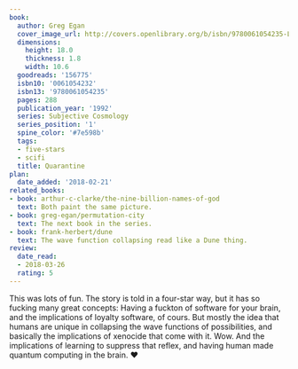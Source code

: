 ```yaml
---
book:
  author: Greg Egan
  cover_image_url: http://covers.openlibrary.org/b/isbn/9780061054235-L.jpg
  dimensions:
    height: 18.0
    thickness: 1.8
    width: 10.6
  goodreads: '156775'
  isbn10: '0061054232'
  isbn13: '9780061054235'
  pages: 288
  publication_year: '1992'
  series: Subjective Cosmology
  series_position: '1'
  spine_color: '#7e598b'
  tags:
  - five-stars
  - scifi
  title: Quarantine
plan:
  date_added: '2018-02-21'
related_books:
- book: arthur-c-clarke/the-nine-billion-names-of-god
  text: Both paint the same picture.
- book: greg-egan/permutation-city
  text: The next book in the series.
- book: frank-herbert/dune
  text: The wave function collapsing read like a Dune thing.
review:
  date_read:
  - 2018-03-26
  rating: 5
---
```


This was lots of fun. The story is told in a four-star way, but it has so fucking many great concepts: Having a fuckton
of software for your brain, and the implications of loyalty software, of cours. But mostly the idea that humans are
unique in collapsing the wave functions of possibilities, and basically the implications of xenocide that come with it.
Wow. And the implications of learning to suppress that reflex, and having human made quantum computing in the brain. ♥
